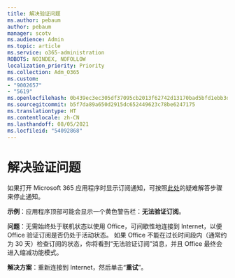 ```yaml
---
title: 解决验证问题
ms.author: pebaum
author: pebaum
manager: scotv
ms.audience: Admin
ms.topic: article
ms.service: o365-administration
ROBOTS: NOINDEX, NOFOLLOW
localization_priority: Priority
ms.collection: Adm_O365
ms.custom:
- "9002657"
- "5619"
ms.openlocfilehash: 0b439ec3ec305df37095cb2013f62742d13170bad5bfd1ebb3d8967fc4ca02af
ms.sourcegitcommit: b5f7da89a650d2915dc652449623c78be6247175
ms.translationtype: HT
ms.contentlocale: zh-CN
ms.lasthandoff: 08/05/2021
ms.locfileid: "54092868"
---
```

# <a name="troubleshoot-verification-issues"></a>解决验证问题

如果打开 Microsoft 365 应用程序时显示订阅通知，可按照[此处](https://support.office.com/article/a-subscription-notice-appears-when-i-open-a-microsoft-365-application-4cabe32c-f594-4c0e-9191-3d3ade10cceb)的疑难解答步骤来停止通知。

**示例**：应用程序顶部可能会显示一个黄色警告栏：**无法验证订阅**。

**问题**：无需始终处于联机状态以使用 Office，可间歇性地连接到 Internet，以便 Office 验证订阅是否仍处于活动状态。 如果 Office 不能在过长时间段内（通常约为 30 天）检查订阅的状态，你将看到“无法验证订阅”消息，并且 Office 最终会进入缩减功能模式。

**解决方案**：重新连接到 Internet，然后单击“**重试**”。
